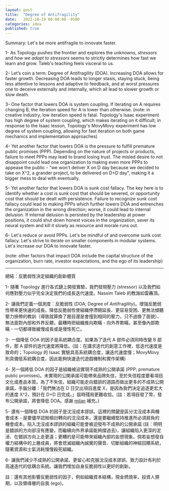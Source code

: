 ```yaml
---
layout: post
title:  "Degree of Antifragility"
date:   2022-10-19 00:00:00 -0500
categories: idea
published: true
---
```


Summary: Let's be more antifragile to innovate faster.

1- As Topology pushes the frontier and explores the unknowns, *stressors* and *how we adapt to stressors* seems to strictly determines how fast we learn and grow. Taleb's teaching feels visceral to us.

2- Let’s coin a term: Degree of Antifragility (DOA). Increasing DOA allows for faster growth. Decreasing DOA leads to longer stasis, staying stuck, being less attentive to lessons and adaptive to feedback, and at worst pressures one to deceive externally and internally, which all lead to slower growth or slow death.

3- One factor that lowers DOA is system coupling. If iterating on A requires changing B, the iteration speed for A is lower than otherwise. (note: in creative industry, low iteration speed is fatal. Topology's Isaac experiment has high degree of system coupling, which makes iterating on it difficult; in response to the Isaac lesson, Topology's MovyMovy experiment has low degree of system coupling, allowing for fast iteration on both game mechanics and implementation approaches)

4- Yet another factor that lowers DOA is the pressure to fulfill premature public promises (PPP). Depending on the nature of projects or products, failure to meet PPPs may lead to brand losing trust. The misled desire to not disappoint could lead one organization to making even more PPPs to appease the public - "we won't deliver X on D day because we decided to take on X^2, a grander project, to be delivered on D+D day", making it a bigger mess to deal with eventually.

5- Yet another factor that lowers DOA is sunk cost fallacy. The key here is to identify whether a cost is sunk cost that should be severed, or opportunity cost that should be dealt with persistence. Failure to recognize sunk cost fallacy could lead to making PPPs which further lowers DOA and entrenches the organization in the wrong direction; worse, it could lead to internal delusion. If internal delusion is persisted by the leadership at power positions, it could shut down honest voices in the organization, sever its neural system and kill it slowly as resource and morale runs out.

6- Let's reduce or avoid PPPs. Let's be mindful of and overcome sunk cost fallacy. Let's strive to iterate on smaller components in modular systems. Let's increase our DOA to innovate faster.

(note: other factors that impact DOA include the capital structure of the organization, burn rate, investor expectations, and the ego of its leadership)

---

總結：反脆弱性決定組織的創新體質

1- 隨著 Topology 進行各式鏈上開發實驗，我們發現壓力 (stressor) 以及我們如何應對壓力似乎完全決定我們的成長迭代速度。Nassim Taleb 的教誨如雷轟頂。

2- 讓我們定義一個測度：反脆弱性 (DOA; Degree of Antifragility)。增強反脆弱性帶來更快速的成長。降低反脆弱性使組織停滯期延長、更容易受困、更無法傾聽壓力挾帶的教訓（導致就算換了題目還是會撞到相同的壓力，只不過換了面貌）、無法面對內部和外界反饋，最糟時把組織推向欺瞞 - 向外界欺瞞，甚至像內部欺瞞 - 一切都導致緩慢成長或是慢性死亡。

3- 一個降低 DOA 的因子是系統耦合度。如果為了迭代 A 部件必須同時改變 B 部件，那 A 部件的迭代速度將降低。(註：在講求迭代的創意工作裡，低迭代速度是致命的；Topology 的 Isaac 實驗具高系統耦合度，讓迭代速度慢；MovyMovy 則具備低系統耦合度，因此能夠快速迭代遊戲機制和實作架構)

4- 另一個將低 DOA 的因子是組織被迫實現不成熟的公開承諾 (PPP; premature public promises)。未實現的公開承諾可能帶來品牌失信，至於失信程度要看項目文化或產品本質。為了不失信，組織可能走向錯誤的道路而做出更多的不成熟公開承諾，手腦分離：「我們無法在 D 日交出項目進度 X，是因為我們決定追逐更宏大的進度 X^2，預計在 D+D 日完成。」屆時殘局更難收拾。(註：若項目發了幣，發布公開承諾，將會降低 DOA。感謝 [milan](https://twitter.com/milancermak) 補充。)

5- 還有一個降低 DOA 的因子是沈沒成本謬誤。這裡的關鍵是區分沈沒成本與機會成本 - 是要儘早認賠檢討轉向的沈沒成本，還是要繼續堅持推進所必須肩負的機會成本。陷入沈沒成本謬誤的組織可能會被迫發布不成熟的公開承諾 (註：明明是錯誤的方向卻沒有應變，而繼續向外界承諾能夠撐過去)，讓組織陷入更深的泥淖、在錯誤方向上走更遠；更糟的是可能帶來組織內部的妄想現象。倘若妄想發自權力結構中的上層成員，將會熄滅組織內誠實的聲音、切斷組織的神經回饋系統，隨著資源和士氣消耗慢慢殺死組織。

6- 讓我們減少不成熟的公開承諾、更留心和克服沈沒成本謬誤、致力設計有利於高速迭代的低耦合系統。讓我們增加自身反脆弱性以更好的創新。

註：還有其他影響反脆弱性的因子，例如組織資本結構，現金燃燒率，投資人預期，以及領導層的自我 (ego)。
